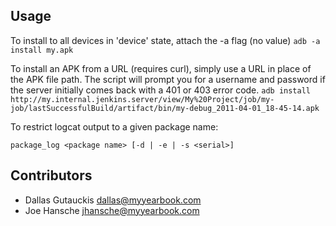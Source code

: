 Usage
-----

To install to all devices in 'device' state, attach the -a flag (no value)
   `adb -a install my.apk`

To install an APK from a URL (requires curl), simply use a URL in place of the
APK file path. The script will prompt you for a username and password
if the server initially comes back with a 401 or 403 error code.
   `adb install http://my.internal.jenkins.server/view/My%20Project/job/my-job/lastSuccessfulBuild/artifact/bin/my-debug_2011-04-01_18-45-14.apk`

To restrict logcat output to a given package name:

    package_log <package name> [-d | -e | -s <serial>]

Contributors
------------

* Dallas Gutauckis <dallas@myyearbook.com>
* Joe Hansche <jhansche@myyearbook.com>
